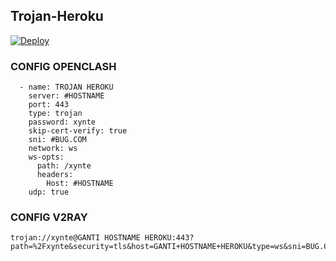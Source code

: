 ## Trojan-Heroku

[![Deploy](https://www.herokucdn.com/deploy/button.png)](https://dashboard.heroku.com/new?template=https://github.com/EdyDevz/Trojan-Heroku)

### CONFIG OPENCLASH

```
  - name: TROJAN HEROKU
    server: #HOSTNAME
    port: 443
    type: trojan
    password: xynte
    skip-cert-verify: true
    sni: #BUG.COM
    network: ws
    ws-opts:
      path: /xynte
      headers:
        Host: #HOSTNAME
    udp: true
```

### CONFIG V2RAY

```
trojan://xynte@GANTI HOSTNAME HEROKU:443?path=%2Fxynte&security=tls&host=GANTI+HOSTNAME+HEROKU&type=ws&sni=BUG.COM#TOJAN+HEROKU
```